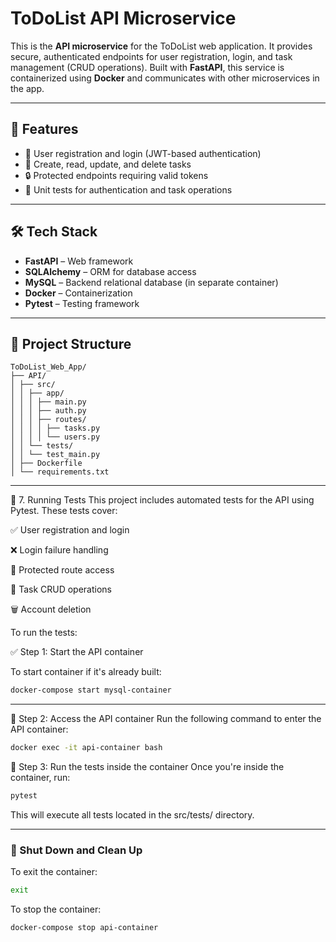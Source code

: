 # ToDoList API Microservice

This is the **API microservice** for the ToDoList web application. It provides secure, authenticated endpoints for user registration, login, and task management (CRUD operations). Built with **FastAPI**, this service is containerized using **Docker** and communicates with other microservices in the app.

---

## 🚀 Features

- 🔐 User registration and login (JWT-based authentication)
- 📝 Create, read, update, and delete tasks
- 🔒 Protected endpoints requiring valid tokens
- 🧪 Unit tests for authentication and task operations

---

## 🛠 Tech Stack

- **FastAPI** – Web framework
- **SQLAlchemy** – ORM for database access
- **MySQL** – Backend relational database (in separate container)
- **Docker** – Containerization
- **Pytest** – Testing framework

---

## 📁 Project Structure
```text
ToDoList_Web_App/
├── API/
│ ├── src/
│ │ ├── app/
│ │ │ ├── main.py
│ │ │ ├── auth.py
│ │ │ ├── routes/
│ │ │ │ ├── tasks.py
│ │ │ │ └── users.py
│ │ └── tests/
│ │ └── test_main.py
│ ├── Dockerfile
│ └── requirements.txt
```
---

🧪 7. Running Tests
This project includes automated tests for the API using Pytest. These tests cover:

✅ User registration and login

❌ Login failure handling

🔐 Protected route access

📝 Task CRUD operations

🗑 Account deletion

To run the tests:

✅ Step 1: Start the API container

To start container if it's already built:

```bash
docker-compose start mysql-container
```

---

🐳 Step 2: Access the API container
Run the following command to enter the API container:

```bash
docker exec -it api-container bash
```

🧪 Step 3: Run the tests inside the container
Once you're inside the container, run:

```bash
pytest
```
This will execute all tests located in the src/tests/ directory.

---

### 🧹 Shut Down and Clean Up

To exit the container:

```bash
exit
```

To stop the container:

```bash
docker-compose stop api-container
```
